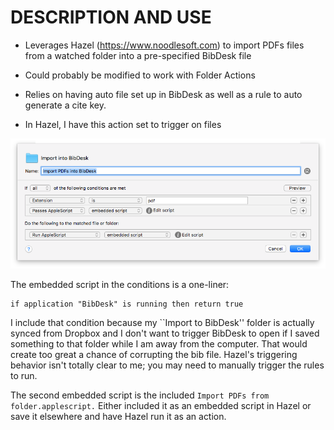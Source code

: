 # DESCRIPTION AND USE #

* Leverages Hazel (https://www.noodlesoft.com) to import PDFs files from a watched folder into a pre-specified BibDesk file
* Could probably be modified to work with Folder Actions
* Relies on having auto file set up in BibDesk as well as a rule to auto generate a cite key.


* In Hazel, I have this action set to trigger on files

 ![Hazel rules](HazelRules.png?raw=true) 

The embedded script in the conditions is a one-liner:

```Applescript
if application "BibDesk" is running then return true
```

I include that condition because my ``Import to BibDesk'' folder is actually synced from Dropbox and I don't want to trigger BibDesk to open if I saved something to that folder while I am away from the computer.  That would create too great a chance of corrupting the bib file. Hazel's triggering behavior isn't totally clear to me; you may need to manually trigger the rules to run. 

The second embedded script is the included `Import PDFs from folder.applescript.` Either included it as an embedded script in Hazel or save it elsewhere and have Hazel run it as an action.
